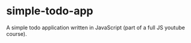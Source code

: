 # simple-todo-app

A simple todo application written in JavaScript (part of a full JS youtube course).

[]('screenshots/application-interface.png')
